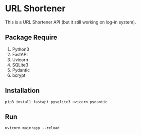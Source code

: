 # URL Shortener

This is a URL Shortener API (but it still working on log-in system).

## Package Require

1. Python3
1. FastAPI
2. Uvicorn
3. SQLite3
4. Pydantic
5. bcrypt

## Installation

```sh=
pip3 install fastapi pysqlite3 uvicorn pydantic
```

## Run

```sh=
uvicorn main:app --reload
```
